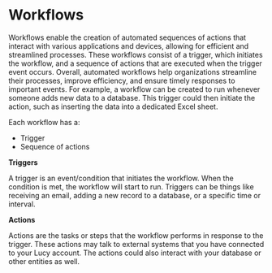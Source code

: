 # Workflows

Workflows enable the creation of automated sequences of actions that interact with various applications and devices, allowing for efficient and streamlined processes. These workflows consist of a trigger, which initiates the workflow, and a sequence of actions that are executed when the trigger event occurs. Overall, automated workflows help organizations streamline their processes, improve efficiency, and ensure timely responses to important events. For example, a workflow can be created to run whenever someone adds new data to a database. This trigger could then initiate the action, such as inserting the data into a dedicated Excel sheet.

Each workflow has a:

* Trigger
* Sequence of actions

**Triggers**

A trigger is an event/condition that initiates the workflow. When the condition is met, the workflow will start to run. Triggers can be things like receiving an email, adding a new record to a database, or a specific time or interval.

**Actions**

Actions are the tasks or steps that the workflow performs in response to the trigger. These actions may talk to external systems that you have connected to your Lucy account. The actions could also interact with your database or other entities as well.
